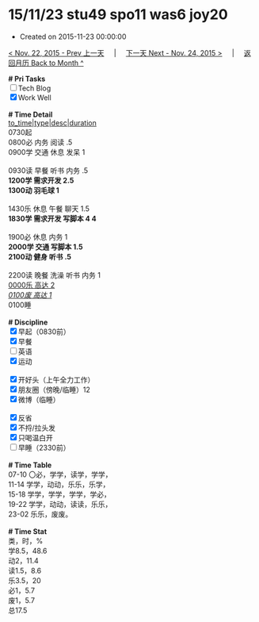 # 15/11/23 stu49 spo11 was6 joy20

- Created on 2015-11-23 00:00:00

[< Nov. 22, 2015 - Prev 上一天](/_archived/lifelogs/2015/11/d22.md) &nbsp; &nbsp; | &nbsp; &nbsp; [下一天 Next - Nov. 24, 2015 >](/_archived/lifelogs/2015/11/d24.md) &nbsp; &nbsp; |  &nbsp; &nbsp; [返回月历 Back to Month ^](/_archived/lifelogs/2015/11/index.md)
<br/><div><b># Pri Tasks</b></div><div><input type="checkbox"/>Tech Blog</div><div><input checked="true" type="checkbox"/>Work Well</div><div><br/></div><div><b># Time Detail</b></div><div><u>to_time|type|desc|duration</u></div><div>0730起</div><div>0800必 内务 阅读 .5</div><div>0900学 交通 休息 发呆 1</div><div><br/></div><div>0930读 早餐 听书 内务 .5</div><div><b>1200学 需求开发 2.5</b></div><div><b>1300动 羽毛球 1</b></div><div><br/></div><div>1430乐 休息 午餐 聊天 1.5</div><div><b>1830学 需求开发 写脚本 4</b><b> 4</b></div><div><br/></div><div>1900必 休息 内务 1</div><div><b>2000学 交通 写脚本 1.5</b></div><div><b>2100动 健身 听书 .5</b></div><div><br/></div><div>2200读 晚餐 洗澡 听书 内务 1</div><div><u>0000乐 高达 2</u></div><div><u><i>0100废 高达 1</i></u></div><div>0100睡</div><div><br/></div><div><b># Discipline</b></div><div><input checked="true" type="checkbox"/>早起（0830前）</div><div><input checked="true" type="checkbox"/>早餐</div><div><input type="checkbox"/>英语</div><div><input checked="true" type="checkbox"/>运动</div><div><br/></div><div><input checked="true" type="checkbox"/>开好头（上午全力工作）</div><div><input checked="true" type="checkbox"/>朋友圈（傍晚/临睡）12</div><div><input checked="true" type="checkbox"/>微博（临睡）</div><div><br/></div><div><input checked="true" type="checkbox"/>反省</div><div><input checked="true" type="checkbox"/>不捋/拉头发</div><div><input checked="true" type="checkbox"/>只喝温白开</div><div><input type="checkbox"/>早睡（2330前）</div><div><br/></div><div><b># Time Table</b></div><div>07-10 〇必，学学，读学，学学，</div><div>11-14 学学，动动，乐乐，乐学，</div><div>15-18 学学，学学，学学，学必，</div><div>19-22 学学，动动，读读，乐乐，</div><div>23-02 乐乐，废废。</div><div><br/></div><div><b># Time Stat</b></div><div>类，时，%</div><div>学8.5，48.6</div><div>动2，11.4</div><div>读1.5，8.6</div><div>乐3.5，20</div><div>必1，5.7</div><div>废1，5.7</div><div>总17.5</div>
